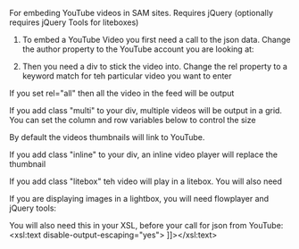 For embeding YouTube videos in SAM sites. Requires jQuery (optionally requires jQuery Tools for liteboxes)

1) To embed a YouTube Video you first need a call to the json data. Change the 
author property to the YouTube account you are looking at:

<script type="text/javascript" src="http://gdata.youtube.com/feeds/api/videos?callback=yt&amp;alt=json-in-script&amp;orderby=published&amp;author=BrandExtract&amp;v=2&max-results=50"></script>

2) Then you need a div to stick the video into. Change the rel property to 
a keyword match for teh particular video you want to enter

<div class="embedYouTubeVideo" rel="featured"></div>

If you set rel="all" then all the video in the feed will be output

If you add class "multi" to your div, multiple videos will be output in a grid.
You can set the column and row variables below to control the size

By default the videos thumbnails will link to YouTube.

If you add class "inline" to your div, an inline video player will replace the thumbnail

If you add class "litebox" teh video will play in a litebox. You will also need 

If you are displaying images in a lightbox, you will need flowplayer and jQuery tools:
<script src="/js/jquery.tools.min.js"></script>

You will also need this in your XSL, before your call for json from YouTube:
<xsl:text disable-output-escaping="yes"><![CDATA[<div class="overlay" style="background-image:url('/images/spacer.gif')"><a id="player">&nbsp;</a></div>]]></xsl:text>